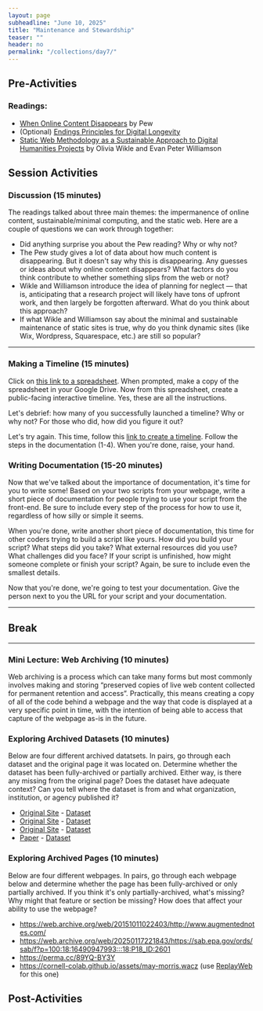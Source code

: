 ```yaml
---
layout: page
subheadline: "June 10, 2025"
title: "Maintenance and Stewardship"
teaser: ""
header: no
permalink: "/collections/day7/"
---
```


## Pre-Activities
### Readings:
- [When Online Content Disappears](https://www.pewresearch.org/data-labs/2024/05/17/when-online-content-disappears/) by Pew
- (Optional) [Endings Principles for Digital Longevity](https://endings.uvic.ca/principles.html#products)
- [Static Web Methodology as a Sustainable Approach to Digital Humanities Projects](https://journal.code4lib.org/articles/18372) by Olivia Wikle and Evan Peter Williamson

## Session Activities
### Discussion (15 minutes)
The readings talked about three main themes: the impermanence of online content, sustainable/minimal computing, and the static web. Here are a couple of questions we can work through together:
* Did anything surprise you about the Pew reading? Why or why not?
* The Pew study gives a lot of data about how much content is disappearing. But it doesn't say why this is disappearing. Any guesses or ideas about why online content disappears? What factors do you think contribute to whether something slips from the web or not?
* Wikle and Williamson introduce the idea of planning for neglect — that is, anticipating that a research project will likely have tons of upfront work, and then largely be forgotten afterward. What do you think about this approach?
* If what Wikle and Williamson say about the minimal and sustainable maintenance of static sites is true, why do you think dynamic sites (like Wix, Wordpress, Squarespace, etc.) are still so popular?

<hr>

### Making a Timeline (15 minutes)
Click on [this link to a spreadsheet](https://docs.google.com/spreadsheets/d/1pHBvXN7nmGkiG8uQSUB82eNlnL8xHu6kydzH_-eguHQ/copy). When prompted, make a copy of the spreadsheet in your Google Drive. Now from this spreadsheet, create a public-facing interactive timeline. Yes, these are all the instructions.

Let's debrief: how many of you successfully launched a timeline? Why or why not? For those who did, how did you figure it out? 

Let's try again. This time, follow this [link to create a timeline](https://timeline.knightlab.com/#make). Follow the steps in the documentation (1-4). When you're done, raise, your hand.

### Writing Documentation (15-20 minutes)
Now that we've talked about the importance of documentation, it's time for you to write some! Based on your two scripts from your webpage, write a short piece of documentation for people trying to use your script from the front-end. Be sure to include every step of the process for how to use it, regardless of how silly or simple it seems.

When you're done, write another short piece of documentation, this time for other coders trying to build a script like yours. How did you build your script? What steps did you take? What external resources did you use? What challenges did you face? If your script is unfinished, how might someone complete or finish your script? Again, be sure to include even the smallest details.

Now that you're done, we're going to test your documentation. Give the person next to you the URL for your script and your documentation.

<hr>

## Break

<hr>

### Mini Lecture: Web Archiving (10 minutes)
Web archiving is a process which can take many forms but most commonly involves making and storing “preserved copies of live web content collected for permanent retention and access”. Practically, this means creating a copy of all of the code behind a webpage and the way that code is displayed at a very specific point in time, with the intention of being able to access that capture of the webpage as-is in the future.

### Exploring Archived Datasets (10 minutes)
Below are four different archived datatsets. In pairs, go through each dataset and the original page it was located on. Determine whether the dataset has been fully-archived or partially archived. Either way, is there any missing from the original page? Does the dataset have adequate context? Can you tell where the dataset is from and what organization, institution, or agency published it?
* [Original Site](https://ffiec.cfpb.gov/documentation/api/file-serving/) - [Dataset](https://s3.amazonaws.com/cfpb-hmda-public/prod/)
* [Original Site](https://coast.noaa.gov/slrdata/) - [Dataset](https://www.arcgis.com/home/item.html?id=cab265835317461e818f13eabc242ed1)
* [Original Site](https://www.vision.caltech.edu/datasets/cub_200_2011/) - [Dataset](https://archive.org/details/academictorrents_1a5a206de443085ff07ca9a47530f1bfadf526ba)
* [Paper](https://www.microsoft.com/en-us/research/wp-content/uploads/2008/10/ECCV_CAT_PROC.pdf) - [Dataset](https://archive.org/details/CAT_DATASET)

### Exploring Archived Pages (10 minutes)
Below are four different webpages. In pairs, go through each webpage below and determine whether the page has been fully-archived or only partially archived. If you think it's only partially-archived, what's missing? Why might that feature or section be missing? How does that affect your ability to use the webpage?

* https://web.archive.org/web/20151011022403/http://www.augmentednotes.com/
* https://web.archive.org/web/20250117221843/https://sab.epa.gov/ords/sab/f?p=100:18:16490947993:::18:P18_ID:2601
* https://perma.cc/89YQ-BY3Y
* https://cornell-colab.github.io/assets/may-morris.wacz (use [ReplayWeb](https://replayweb.page/) for this one)

## Post-Activities
